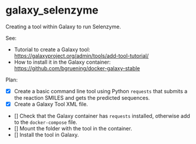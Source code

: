 # galaxy_selenzyme

Creating a tool within Galaxy to run Selenzyme.

See:

* Tutorial to create a Galaxy tool: https://galaxyproject.org/admin/tools/add-tool-tutorial/
* How to install it in the Galaxy container: https://github.com/bgruening/docker-galaxy-stable

Plan:
- [x] Create a basic command line tool using Python `requests` that submits a the reaction SMILES and gets the predicted sequences.
- [x] Create a Galaxy Tool XML file.
- [] Check that the Galaxy container has `requests` installed, otherwise add to the `docker-compose` file.
- [] Mount the folder with the tool in the container.
- [] Install the tool in Galaxy.